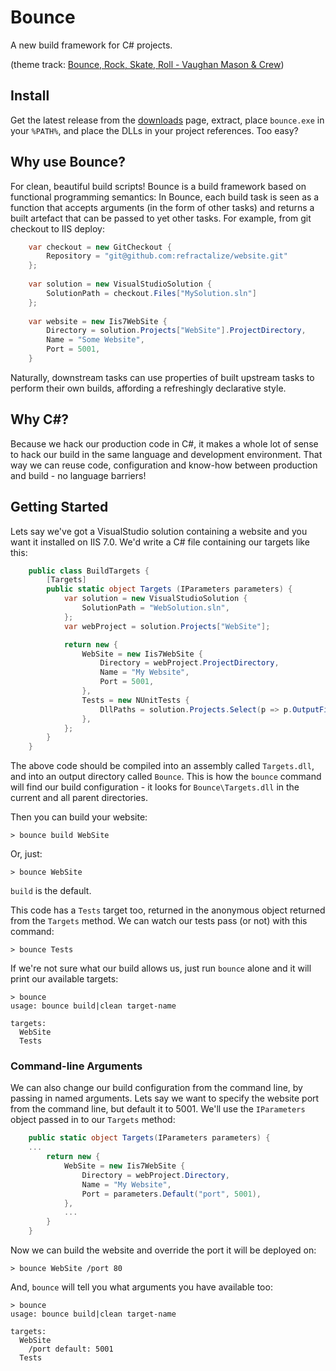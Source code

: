 # Bounce
A new build framework for C# projects.

(theme track: [Bounce, Rock, Skate, Roll - Vaughan Mason & Crew](http://www.youtube.com/watch?v=dGMD0O7GGP8&feature=related))

## Install
Get the latest release from the [downloads](http://github.com/refractalize/bounce/downloads) page, extract, place `bounce.exe` in your `%PATH%`, and place the DLLs in your project references. Too easy?

## Why use Bounce?

For clean, beautiful build scripts! Bounce is a build framework based on functional
programming semantics: In Bounce, each build task is seen as a function that accepts arguments
(in the form of other tasks) and returns a built artefact that can be passed to yet other tasks. For example,
from git checkout to IIS deploy:

```csharp
    var checkout = new GitCheckout {
        Repository = "git@github.com:refractalize/website.git"
    };
    
    var solution = new VisualStudioSolution {
        SolutionPath = checkout.Files["MySolution.sln"]
    };
    
    var website = new Iis7WebSite {
        Directory = solution.Projects["WebSite"].ProjectDirectory,
        Name = "Some Website",
        Port = 5001,
    }
```

Naturally, downstream tasks can use properties of built upstream tasks to perform their own builds, affording a refreshingly declarative style.

## Why C#?

Because we hack our production code in C#, it makes a whole lot of sense to hack our build in the same language and development environment.
That way we can reuse code, configuration and know-how between production and build - no language barriers!

## Getting Started

Lets say we've got a VisualStudio solution containing a website and you want it installed on IIS 7.0.
We'd write a C# file containing our targets like this:

```csharp
	public class BuildTargets {
		[Targets]
		public static object Targets (IParameters parameters) {
			var solution = new VisualStudioSolution {
				SolutionPath = "WebSolution.sln",
			};
			var webProject = solution.Projects["WebSite"];

			return new {
				WebSite = new Iis7WebSite {
					Directory = webProject.ProjectDirectory,
					Name = "My Website",
					Port = 5001,
				},
				Tests = new NUnitTests {
					DllPaths = solution.Projects.Select(p => p.OutputFile),
				},
			};
		}
	}
```

The above code should be compiled into an assembly called `Targets.dll`, and into an output directory called `Bounce`.
This is how the `bounce` command will find our build configuration - it looks for `Bounce\Targets.dll` in the current
and all parent directories.

Then you can build your website:

    > bounce build WebSite

Or, just:

    > bounce WebSite

`build` is the default.

This code has a `Tests` target too, returned in the anonymous object returned from the `Targets` method. We can watch our tests pass (or not) with this command:

    > bounce Tests

If we're not sure what our build allows us, just run `bounce` alone and it will print our available targets:

    > bounce
	usage: bounce build|clean target-name

	targets:
	  WebSite
	  Tests

### Command-line Arguments

We can also change our build configuration from the command line, by passing in named arguments. Lets say we
want to specify the website port from the command line, but default it to 5001. We'll use the `IParameters` object
passed in to our `Targets` method:

```csharp
    public static object Targets(IParameters parameters) {
    ...
        return new {
            WebSite = new Iis7WebSite {
                Directory = webProject.Directory,
                Name = "My Website",
                Port = parameters.Default("port", 5001),
            },
			...
		}
	}
```

Now we can build the website and override the port it will be deployed on:

	> bounce WebSite /port 80

And, `bounce` will tell you what arguments you have available too:

	> bounce
	usage: bounce build|clean target-name

	targets:
	  WebSite
	    /port default: 5001
	  Tests
